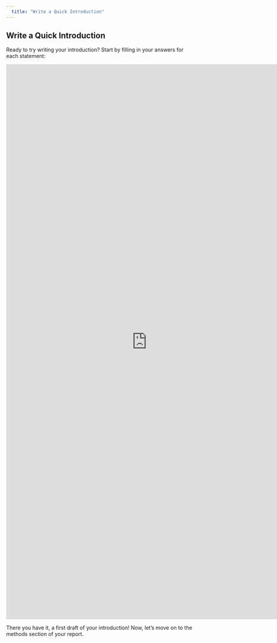 ```yaml
---
  title: "Write a Quick Introduction"
---
```


##  Write a Quick Introduction

Ready to try writing your introduction? Start by filling in your answers for each statement:

<iframe src="https://docs.google.com/forms/d/e/1FAIpQLSeqAUwGMHktnpT72ftmZNLrkfJbuaeBSHnjV1nXRj-WLqGxGQ/viewform?usp=sf_link" width="760" height="1500" frameborder="0" marginheight="0" marginwidth="0">Loading...</iframe>

There you have it, a first draft of your introduction!  Now, let’s move on to the methods section of your report. 
